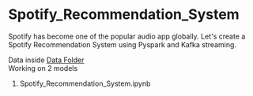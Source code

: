 # Spotify_Recommendation_System

Spotify has become one of the popular audio app globally. Let's create a Spotify Recommendation System using Pyspark and Kafka streaming.

Data inside <a href="url">Data Folder</a><br>
Working on 2 models
1. Spotify_Recommendation_System.ipynb
